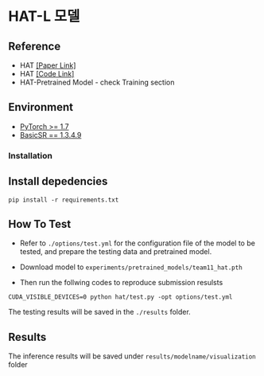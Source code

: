 # HAT-L 모델 


## Reference
- HAT [[Paper Link]](https://arxiv.org/abs/2205.04437)
- HAT [[Code Link]](https://github.com/XPixelGroup/HAT)
- HAT-Pretrained Model - check Training section


## Environment
- [PyTorch >= 1.7](https://pytorch.org/)
- [BasicSR == 1.3.4.9](https://github.com/XPixelGroup/BasicSR/blob/master/INSTALL.md)

### Installation

## Install depedencies
```
pip install -r requirements.txt
```

## How To Test

- Refer to `./options/test.yml` for the configuration file of the model to be tested, and prepare the testing data and pretrained model.  

- Download model to `experiments/pretrained_models/team11_hat.pth`

- Then run the follwing codes to reproduce submission resulsts
```
CUDA_VISIBLE_DEVICES=0 python hat/test.py -opt options/test.yml
```
The testing results will be saved in the `./results` folder.

## Results
The inference results will be saved under `results/modelname/visualization` folder
